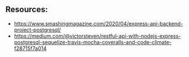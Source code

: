 ## Resources:
* https://www.smashingmagazine.com/2020/04/express-api-backend-project-postgresql/
* https://medium.com/@victorsteven/restful-api-with-nodejs-express-postgresql-sequelize-travis-mocha-coveralls-and-code-climate-f28715f7a014
